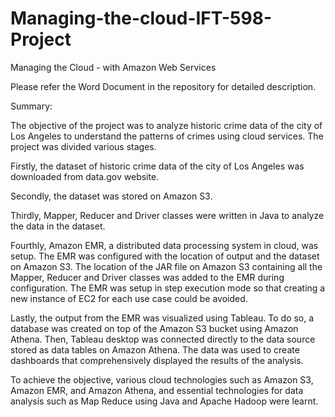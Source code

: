 # Managing-the-cloud-IFT-598-Project
Managing the Cloud - with Amazon Web Services

Please refer the Word Document in the repository for detailed description.

Summary:

The objective of the project was to analyze historic crime data of the city of Los Angeles to understand 
the patterns of crimes using cloud services. The project was divided various stages. 

Firstly, the dataset of historic crime data of the city of Los Angeles was downloaded from data.gov website. 

Secondly, the dataset was stored on Amazon S3. 

Thirdly, Mapper, Reducer and Driver classes were written in Java to analyze the data in the dataset. 

Fourthly, Amazon EMR, a distributed data processing system in cloud, was setup. 
The EMR was configured with the location of output and the dataset on Amazon S3. The location of the JAR 
file on Amazon S3 containing all the Mapper, Reducer and Driver classes was added to the EMR during configuration. 
The EMR was setup in step execution mode so that creating a new instance of EC2 for each use case could be avoided.

Lastly, the output from the EMR was visualized using Tableau. To do so, a database was created on top of the
Amazon S3 bucket using Amazon Athena. Then, Tableau desktop was connected directly to the data source stored as 
data tables on Amazon Athena. The data was used to create dashboards that comprehensively displayed the results
of the analysis. 

To achieve the objective, various cloud technologies such as Amazon S3, Amazon EMR, and Amazon Athena, and 
essential technologies for data analysis such as Map Reduce using Java and Apache Hadoop were learnt.
